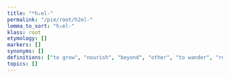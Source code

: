 ```yaml
---
title: "*h₂el-"
permalink: "/pie/root/h2el-"
lemma_to_sort: "h₂el-"
klass: root
etymology: []
markers: []
synonyms: []
definitions: ["to grow", "nourish", "beyond", "other", "to wander", "roam"]
topics: []
---
```

